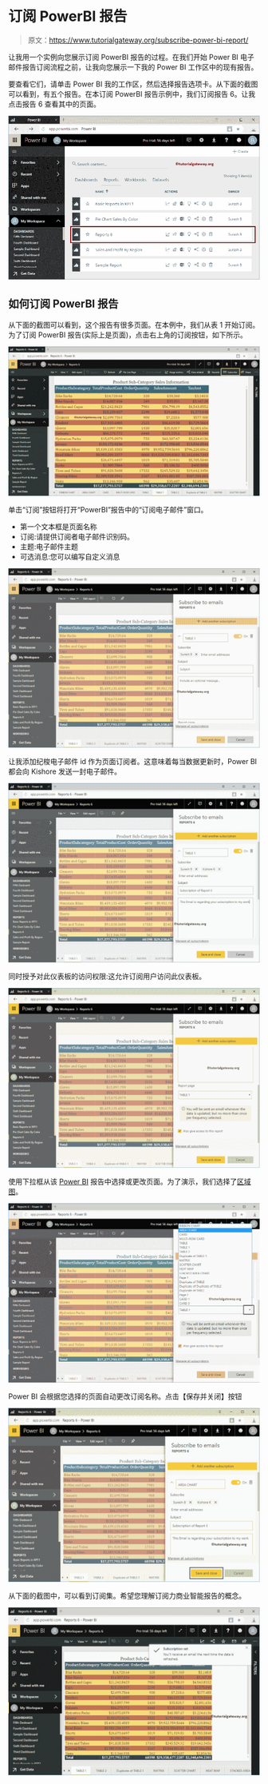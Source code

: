 # 订阅 PowerBI 报告

> 原文：<https://www.tutorialgateway.org/subscribe-power-bi-report/>

让我用一个实例向您展示订阅 PowerBI 报告的过程。在我们开始 Power BI 电子邮件报告订阅流程之前，让我向您展示一下我的 Power BI 工作区中的现有报告。

要查看它们，请单击 Power BI 我的工作区，然后选择报告选项卡。从下面的截图可以看到，有五个报告。在本订阅 PowerBI 报告示例中，我们订阅报告 6。让我点击报告 6 查看其中的页面。

![Subscribe Power BI Report 1](img/662e85c06df6c0e61cbd93b790859261.png)

## 如何订阅 PowerBI 报告

从下面的截图可以看到，这个报告有很多页面。在本例中，我们从表 1 开始订阅。为了订阅 PowerBI 报告(实际上是页面)，点击右上角的订阅按钮，如下所示。

![Subscribe Power BI Report 2](img/f8780ffefe3e6e62fad044b72f4930cf.png)

单击“订阅”按钮将打开“PowerBI”报告中的“订阅电子邮件”窗口。

*   第一个文本框是页面名称
*   订阅:请提供订阅者电子邮件识别码。
*   主题:电子邮件主题
*   可选消息:您可以编写自定义消息

![Subscribe Power BI Report 3](img/d8c9f535166f48f30d60b328e56f92a2.png)

让我添加纪梭电子邮件 id 作为页面订阅者。这意味着每当数据更新时，Power BI 都会向 Kishore 发送一封电子邮件。

![Subscribe Power BI Report 4](img/7f42d0687b943359fabc9b5118593256.png)

同时授予对此仪表板的访问权限:这允许订阅用户访问此仪表板。

![Subscribe Power BI Report 5](img/f71da53a584f9ecd8c1d8e562c6da0fc.png)

使用下拉框从该 [Power BI](https://www.tutorialgateway.org/power-bi-tutorial/) 报告中选择或更改页面。为了演示，我们选择了[区域图](https://www.tutorialgateway.org/area-chart-in-power-bi/)。

![Subscribe Power BI Report 6](img/2eec4b221ae5b8bd4032fb4a47c064a0.png)

Power BI 会根据您选择的页面自动更改订阅名称。点击【保存并关闭】按钮

![Subscribe Power BI Report 7](img/332c16eb5b98450802524e976cb4e85c.png)

从下面的截图中，可以看到订阅集。希望您理解订阅力商业智能报告的概念。

![Subscribe Power BI Report 8](img/7b599b7ac250d4938724b176a2f20d40.png)